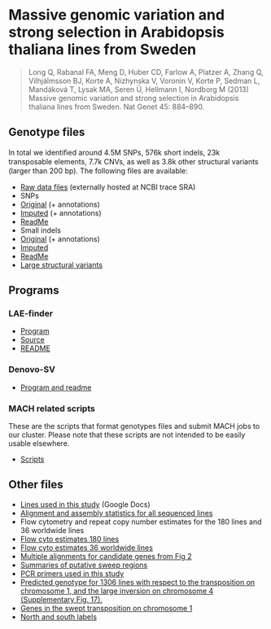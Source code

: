 # Massive genomic variation and strong selection in Arabidopsis thaliana lines from Sweden

> Long Q, Rabanal FA, Meng D, Huber CD, Farlow A, Platzer A, Zhang Q, Vilhjálmsson BJ, Korte A, Nizhynska V, Voronin V, Korte P, Sedman L, Mandáková T, Lysak MA, Seren Ü, Hellmann I, Nordborg M (2013) Massive genomic variation and strong selection in Arabidopsis thaliana lines from Sweden. Nat Genet 45: 884–890.

 
## Genotype files

In total we identiﬁed around 4.5M SNPs, 576k short indels, 23k transposable elements, 7.7k CNVs, as well as 3.8k other structural variants (larger than 200 bp). The following ﬁles are available:

* [Raw data files](http://www.ncbi.nlm.nih.gov/Traces/sra/sra.cgi?cmd=search_obj&m=&s=&term=SRP012869&go=Search) (externally hosted at NCBI trace SRA)
* SNPs
 * [Original](SNPs/original) (+ annotations)
 * [Imputed](SNPs/imputed) (+ annotations)
 * [ReadMe](SNPs/)
* Small indels
 * [Original](Indels/original) (+ annotations)
 * [Imputed](Indels/imputed)
 * [ReadMe](Indels/)
* [Large structural variants](SV/)


## Programs

### LAE-finder

* [Program](programs/LAE-finder/bin)
* [Source](programs/LAE-finder/src)
* [README](programs/LAE-finder/README.MD)

### Denovo-SV

* [Program and readme](programs/denovosv)

### MACH related scripts

These are the scripts that format genotypes files and submit MACH jobs to our cluster. Please note that these scripts are not intended to be easily usable elsewhere.

* [Scripts](programs/mach_scripts)


## Other files

* [Lines used in this study](https://www.google.com/fusiontables/DataSource?docid=1G500e9BsyalkbxWyyzrXlUa7odlwRGqUkf_k7h0#rows:id=1) (Google Docs)
* [Alignment and assembly statistics for all sequenced lines](files/sequencing_statistics.csv)
* Flow cytometry and repeat copy number estimates for the 180 lines and 36 worldwide lines
 * [Flow cyto estimates 180 lines](files/genome_size180.csv)
 * [Flow cyto estimates 36 worldwide lines](files/genome_size36.csv)
* [Multiple alignments for candidate genes from Fig 2](files/candidate_alignments.zip)
* [Summaries of putative sweep regions](files/sweeps.xlsx)
* [PCR primers used in this study](files/primers.xlsx)
* [Predicted genotype for 1306 lines with respect to the transposition on chromosome 1, and the large inversion on chromosome 4 (Supplementary Fig. 17).](files/sweep_knob.csv)
* [Genes in the swept transposition on chromosome 1](files/genes_in_transposition.xlsx)
* [North and south labels](files/northAndSouth.csv)

